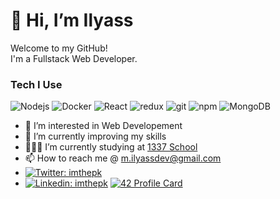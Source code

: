 <h1>👋  Hi, I’m Ilyass</h1>
<p>Welcome to my GitHub! </br> I'm a Fullstack Web Developer.
<h3>Tech I Use </h3>
<p>
  <img alt="Nodejs" src="https://img.shields.io/badge/-Nodejs-43853d?style=flat-square&logo=Node.js&logoColor=white" />
  <img alt="Docker" src="https://img.shields.io/badge/-Docker-46a2f1?style=flat-square&logo=docker&logoColor=white" />
  <img alt="React" src="https://img.shields.io/badge/-React-45b8d8?style=flat-square&logo=react&logoColor=white" />
  <img alt="redux" src="https://img.shields.io/badge/-Redux-764ABC?style=flat-square&logo=redux&logoColor=white" />
  <img alt="git" src="https://img.shields.io/badge/-Git-F05032?style=flat-square&logo=git&logoColor=white" />
  <img alt="npm" src="https://img.shields.io/badge/-NPM-CB3837?style=flat-square&logo=npm&logoColor=white" />
  <img alt="MongoDB" src="https://img.shields.io/badge/-MongoDB-13aa52?style=flat-square&logo=mongodb&logoColor=white" />
</p>

- 👀 I’m interested in Web Developement
- 🌱 I’m currently improving my skills
- 👨🏽‍💻 I’m currently studying at  [1337 School](https://1337.ma)
- 📫 How to reach me @ m.ilyassdev@gmail.com
- [![Twitter: imthepk](https://img.shields.io/twitter/follow/han722s?style=social)](https://twitter.com/han722s)
- [![Linkedin: imthepk](https://img.shields.io/badge/-milyass-blue?style=flat-square&logo=Linkedin&logoColor=white&link=https://www.linkedin.com/in/m-ilyass/)](https://www.linkedin.com/in/m-ilyass/)
[![42 Profile Card](https://1337-readme.vercel.app/api/profile?cursus=42&email=hide&login=milyass)](https://github.com/milyass)
